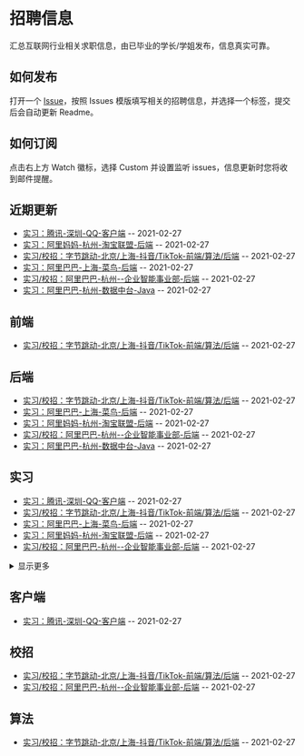 
# 招聘信息  
汇总互联网行业相关求职信息，由已毕业的学长/学姐发布，信息真实可靠。

## 如何发布

打开一个 [Issue](https://github.com/HUSTLab/job/issues/new?assignees=&labels=&template=------.md&title=%E6%A0%87%E9%A2%98%E6%A8%A1%E7%89%88%EF%BC%9A%E9%98%BF%E9%87%8C%E5%B7%B4%E5%B7%B4-%E5%89%8D%E5%90%8E%E7%AB%AF-%E6%9D%AD%E5%B7%9E-%E5%85%B6%E4%BB%96%E4%BF%A1%E6%81%AF)，按照 Issues 模版填写相关的招聘信息，并选择一个标签，提交后会自动更新 Readme。

## 如何订阅
点击右上方 Watch 徽标，选择 Custom 并设置监听 issues，信息更新时您将收到邮件提醒。

  
## 近期更新
- [实习：腾讯-深圳-QQ-客户端](https://github.com/HUSTLab/job/issues/6) -- 2021-02-27
- [实习：阿里妈妈-杭州-淘宝联盟-后端](https://github.com/HUSTLab/job/issues/3) -- 2021-02-27
- [实习/校招：字节跳动-北京/上海-抖音/TikTok-前端/算法/后端](https://github.com/HUSTLab/job/issues/5) -- 2021-02-27
- [实习：阿里巴巴-上海-菜鸟-后端](https://github.com/HUSTLab/job/issues/4) -- 2021-02-27
- [实习/校招：阿里巴巴-杭州--企业智能事业部-后端](https://github.com/HUSTLab/job/issues/2) -- 2021-02-27
- [实习：阿里巴巴-杭州-数据中台-Java](https://github.com/HUSTLab/job/issues/1) -- 2021-02-27
## 前端
- [实习/校招：字节跳动-北京/上海-抖音/TikTok-前端/算法/后端](https://github.com/HUSTLab/job/issues/5) -- 2021-02-27
## 后端
- [实习/校招：字节跳动-北京/上海-抖音/TikTok-前端/算法/后端](https://github.com/HUSTLab/job/issues/5) -- 2021-02-27
- [实习：阿里巴巴-上海-菜鸟-后端](https://github.com/HUSTLab/job/issues/4) -- 2021-02-27
- [实习：阿里妈妈-杭州-淘宝联盟-后端](https://github.com/HUSTLab/job/issues/3) -- 2021-02-27
- [实习/校招：阿里巴巴-杭州--企业智能事业部-后端](https://github.com/HUSTLab/job/issues/2) -- 2021-02-27
- [实习：阿里巴巴-杭州-数据中台-Java](https://github.com/HUSTLab/job/issues/1) -- 2021-02-27
## 实习
- [实习：腾讯-深圳-QQ-客户端](https://github.com/HUSTLab/job/issues/6) -- 2021-02-27
- [实习/校招：字节跳动-北京/上海-抖音/TikTok-前端/算法/后端](https://github.com/HUSTLab/job/issues/5) -- 2021-02-27
- [实习：阿里巴巴-上海-菜鸟-后端](https://github.com/HUSTLab/job/issues/4) -- 2021-02-27
- [实习：阿里妈妈-杭州-淘宝联盟-后端](https://github.com/HUSTLab/job/issues/3) -- 2021-02-27
- [实习/校招：阿里巴巴-杭州--企业智能事业部-后端](https://github.com/HUSTLab/job/issues/2) -- 2021-02-27
<details><summary>显示更多</summary>

- [实习：阿里巴巴-杭州-数据中台-Java](https://github.com/HUSTLab/job/issues/1) -- 2021-02-27
</details>

## 客户端
- [实习：腾讯-深圳-QQ-客户端](https://github.com/HUSTLab/job/issues/6) -- 2021-02-27
## 校招
- [实习/校招：字节跳动-北京/上海-抖音/TikTok-前端/算法/后端](https://github.com/HUSTLab/job/issues/5) -- 2021-02-27
- [实习/校招：阿里巴巴-杭州--企业智能事业部-后端](https://github.com/HUSTLab/job/issues/2) -- 2021-02-27
## 算法
- [实习/校招：字节跳动-北京/上海-抖音/TikTok-前端/算法/后端](https://github.com/HUSTLab/job/issues/5) -- 2021-02-27
